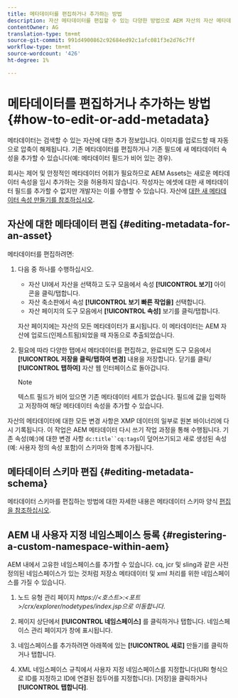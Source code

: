 ```yaml
---
title: 메타데이터를 편집하거나 추가하는 방법
description: 자산 메타데이터를 편집할 수 있는 다양한 방법으로 AEM 자산의 자산 메타데이터에 대해 알아봅니다.
contentOwner: AG
translation-type: tm+mt
source-git-commit: 991d4900862c92684ed92c1afc081f3e2d76c7ff
workflow-type: tm+mt
source-wordcount: '426'
ht-degree: 1%

---
```



# 메타데이터를 편집하거나 추가하는 방법 {#how-to-edit-or-add-metadata}

메타데이터는 검색할 수 있는 자산에 대한 추가 정보입니다. 이미지를 업로드할 때 자동으로 압축이 해제됩니다. 기존 메타데이터를 편집하거나 기존 필드에 새 메타데이터 속성을 추가할 수 있습니다(예: 메타데이터 필드가 비어 있는 경우).

회사는 제어 및 안정적인 메타데이터 어휘가 필요하므로 AEM Assets는 새로운 메타데이터 속성을 임시 추가하는 것을 허용하지 않습니다. 작성자는 에셋에 대한 새 메타데이터 필드를 추가할 수 없지만 개발자는 이를 수행할 수 있습니다. 자산에 [대한 새 메타데이터 속성 만들기를 참조하십시오](meta-edit.md#editing-metadata-schema).

## 자산에 대한 메타데이터 편집 {#editing-metadata-for-an-asset}

메타데이터를 편집하려면:

1. 다음 중 하나를 수행하십시오.

   * 자산 UI에서 자산을 선택하고 도구 모음에서 속성 **[!UICONTROL 보기]** 아이콘을 클릭/탭합니다.
   * 자산 축소판에서 속성 **[!UICONTROL 보기 빠른 작업을]** 선택합니다.
   * 자산 페이지의 도구 모음에서 **[!UICONTROL 속성]** 보기를 클릭/탭합니다.

   자산 페이지에는 자산의 모든 메타데이터가 표시됩니다. 이 메타데이터는 AEM 자산에 업로드(인제스트됨)되었을 때 자동으로 추출되었습니다.

1. 필요에 따라 다양한 탭에서 메타데이터를 편집하고, 완료되면 도구 모음에서 **[!UICONTROL 저장을 클릭/탭하여 변경]** 내용을 저장합니다. 닫기를 클릭/ **[!UICONTROL 탭하여]** 자산 웹 인터페이스로 돌아갑니다.

   >[!NOTE]
   >
   >텍스트 필드가 비어 있으면 기존 메타데이터 세트가 없습니다. 필드에 값을 입력하고 저장하여 해당 메타데이터 속성을 추가할 수 있습니다.

자산의 메타데이터에 대한 모든 변경 사항은 XMP 데이터의 일부로 원본 바이너리에 다시 기록됩니다. 이 작업은 AEM 메타데이터 다시 쓰기 작업 과정을 통해 수행됩니다. 기존 속성(예:)에 대한 변경 사항 `dc:title``cq:tags`이 덮어쓰기되고 새로 생성된 속성(예: 사용자 정의 속성 포함)이 스키마와 함께 추가됩니다.

<!-- XMP write-back is supported and enabled for the platforms and file formats described in technical requirements. -->

## 메타데이터 스키마 편집 {#editing-metadata-schema}

메타데이터 스키마를 편집하는 방법에 대한 자세한 내용은 메타데이터 스키마 양식 [편집을 참조하십시오](metadata-schemas.md#edit-metadata-schema-forms).

## AEM 내 사용자 지정 네임스페이스 등록 {#registering-a-custom-namespace-within-aem}

AEM 내에서 고유한 네임스페이스를 추가할 수 있습니다. cq, jcr 및 sling과 같은 사전 정의된 네임스페이스가 있는 것처럼 저장소 메타데이터 및 xml 처리를 위한 네임스페이스를 가질 수 있습니다.

1. 노드 유형 관리 페이지 *https://&lt;호스트>:&lt;포트>/crx/explorer/nodetypes/index.jsp으로 이동합니다*.
1. 페이지 상단에서 **[!UICONTROL 네임스페이스]** 를 클릭하거나 탭합니다. 네임스페이스 관리 페이지가 창에 표시됩니다.

1. 네임스페이스를 추가하려면 아래쪽에 있는 **[!UICONTROL 새로]** 만들기를 클릭하거나 탭합니다.
1. XML 네임스페이스 규칙에서 사용자 지정 네임스페이스를 지정합니다(URI 형식으로 ID를 지정하고 ID에 연결된 접두어를 지정합니다). [저장]을 클릭하거나 **[!UICONTROL 탭합니다]**.
